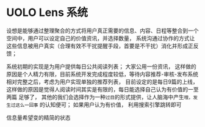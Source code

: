 # UOLO Lens 系统

设想是能够通过整理聚合的方式将用户真正需要的信息、内容、日程等整合到一个空间中，用户可以设定自己的价值资讯，并选择数量，
系统沟通过协作的方式让这些信息被用户真实（合理有效不干扰提醒手段，首要是不干扰）消化并形成正反馈；

系统初期的实现是为用户提供每日公共阅读列表； 大家公用一份资讯， 这样做的原因是个人精力有限，目前系统开发完成程度较低，等待内容推荐-审核-发布系统
相对完整之后，考虑为用户实现单独的推荐列表， 目前设定的是每日9篇的上线，这样做的原因是觉得人阅读时间其实是有限的，每日能选择自己认为有价值的一至两篇
足够了， 其他的我们会选择作为一种`过目`的形式提供，让人脑海中产生`哦，发生过这么一回事` 的认知便可； 如果用户认为有价值， 利用搜索引擎跳转即可

信息量希望变的精简的状态

